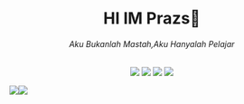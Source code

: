 <h1 align="center">HI IM Prazs👋</h1>

<h6 align="center"> Aku Bukanlah Mastah,Aku Hanyalah Pelajar</h6>

<p align="center">
  <img src="https://img.shields.io/badge/-JavaScript-black?style=flat-square&logo=javascript" />
  <img src="https://img.shields.io/badge/-python-black?style=flat-square&logo=python" />
  <img src="https://img.shields.io/badge/-Html5-black?style=flat-square&logo=html5" />
  <img src="https://img.shields.io/badge/-php-black?style=falt-square&logo=php" />
</p>

<img src="https://github-readme-stats.vercel.app/api?username=PRAZS&&show_icons=true&count_private=true&theme=radical"/><img src="https://github-readme-streak-stats.herokuapp.com/?user=PRAZS&theme=radical"/>
